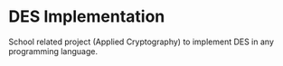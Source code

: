 # DES Implementation
School related project (Applied Cryptography) to implement DES in any programming language.
